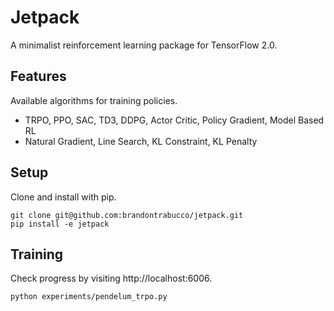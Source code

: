# Jetpack

A minimalist reinforcement learning package for TensorFlow 2.0.

## Features

Available algorithms for training policies.

- TRPO, PPO, SAC, TD3, DDPG, Actor Critic, Policy Gradient, Model Based RL
- Natural Gradient, Line Search, KL Constraint, KL Penalty

## Setup

Clone and install with pip.

```
git clone git@github.com:brandontrabucco/jetpack.git
pip install -e jetpack
```

## Training

Check progress by visiting http://localhost:6006.

```
python experiments/pendelum_trpo.py
```